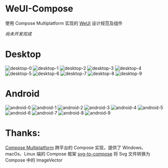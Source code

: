 # WeUI-Compose

使用 Compose Multiplatform 实现的 [WeUI](https://github.com/Tencent/weui) 设计规范及组件

*尚未开发完成*

# Desktop

![desktop-0](imgs/desktop-0.jpg)
![desktop-1](imgs/desktop-1.jpg)
![desktop-2](imgs/desktop-2.png)
![desktop-3](imgs/desktop-3.png)
![desktop-4](imgs/desktop-4.png)
![desktop-5](imgs/desktop-5.png)
![desktop-6](imgs/desktop-6.png)
![desktop-7](imgs/desktop-7.png)
![desktop-8](imgs/desktop-8.png)
![desktop-9](imgs/desktop-9.png)

# Android

![android-0](imgs/android-0.png)
![android-1](imgs/android-1.png)
![android-2](imgs/android-2.png)
![android-3](imgs/android-3.png)
![android-4](imgs/android-4.png)
![android-5](imgs/android-5.png)
![android-6](imgs/android-6.png)
![android-7](imgs/android-7.png)
![android-8](imgs/android-8.png)
![android-9](imgs/android-9.png)

# Thanks:

[Compose Multiplatform](https://github.com/JetBrains/compose-jb)
跨平台的 Compose 实现，提供了 Windows、macOs、Linux 端的 Compose 框架
[svg-to-compose](https://github1s.com/DevSrSouza/svg-to-compose)
将 Svg 文件转换为 Compose 中的 ImageVector